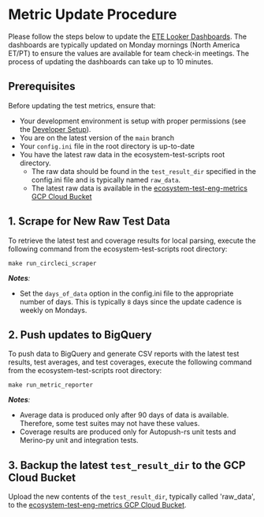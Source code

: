 # Metric Update Procedure

Please follow the steps below to update the [ETE Looker Dashboards][ETE Looker Dashboards]. The
dashboards are typically updated on Monday mornings (North America ET/PT) to ensure the values are
available for team check-in meetings. The process of updating the dashboards can take up to 10
minutes.

## Prerequisites

Before updating the test metrics, ensure that:

- Your development environment is setup with proper permissions (see the
  [Developer Setup][Developer Setup Guide]).
- You are on the latest version of the `main` branch
- Your `config.ini` file in the root directory is up-to-date
- You have the latest raw data in the ecosystem-test-scripts root directory.
  - The raw data should be found in the `test_result_dir` specified in the config.ini file and is
    typically named `raw_data`.
  - The latest raw data is available in the
    [ecosystem-test-eng-metrics GCP Cloud Bucket][GCP Cloud Bucket]

## 1. Scrape for New Raw Test Data

To retrieve the latest test and coverage results for local parsing, execute the following command
from the ecosystem-test-scripts root directory:

```shell
make run_circleci_scraper
```

_**Notes**:_

- Set the `days_of_data` option in the config.ini file to the appropriate number of days. This is
  typically `8` days since the update cadence is weekly on Mondays.

## 2. Push updates to BigQuery

To push data to BigQuery and generate CSV reports with the latest test results, test averages, and
test coverages, execute the following command from the ecosystem-test-scripts root directory:

```shell
make run_metric_reporter
```

_**Notes**:_

- Average data is produced only after 90 days of data is available. Therefore, some test suites
  may not have these values.
- Coverage results are produced only for Autopush-rs unit tests and Merino-py unit and integration
  tests.


## 3. Backup the latest `test_result_dir` to the GCP Cloud Bucket

Upload the new contents of the `test_result_dir`, typically called 'raw_data', to the
[ecosystem-test-eng-metrics GCP Cloud Bucket][GCP Cloud Bucket].

[Developer Setup Guide]: ../developer-guides/developer_setup.md
[ETE Looker Dashboards]: https://mozilla.cloud.looker.com/boards/140
[GCP Cloud Bucket]: https://console.cloud.google.com/storage/browser/ecosystem-test-eng-metrics
